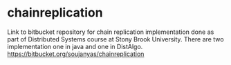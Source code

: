 # chainreplication
Link to bitbucket repository for chain replication implementation done as part of Distributed Systems course at Stony Brook University. There are two implementation one in java and one in DistAlgo.
https://bitbucket.org/soujanyas/chainreplication
